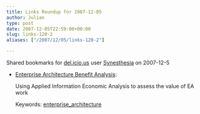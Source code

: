```yaml
---
title: Links Roundup for 2007-12-05
author: Julian
type: post
date: 2007-12-05T22:59:00+00:00
slug: links-120-2 
aliases: ["/2007/12/05/links-120-2"]

---
```

Shared bookmarks for [del.icio.us][1] user  [Synesthesia][2] on 2007-12-5

  * [Enterprise Architecture Benefit Analysis][3]:
  
    Using Applied Information Economic Analysis to assess the value of EA work
  
    Keywords: [enterprise_architecture][4]

 [1]: https://del.icio.us/
 [2]: https://del.icio.us/synesthesia
 [3]: https://www.iasahome.org/c/portal/layout?p_l_id=PUB.1.398 "https://www.iasahome.org/c/portal/layout?p_l_id=PUB.1.398"
 [4]: https://del.icio.us/synesthesia/enterprise_architecture